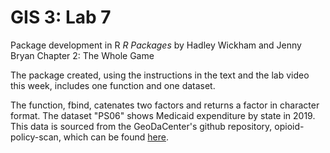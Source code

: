 # GIS 3: Lab 7

Package development in R
*R Packages* by Hadley Wickham and Jenny Bryan 
Chapter 2: The Whole Game

The package created, using the instructions in the text and the lab video this week, includes one function and one dataset. 

The function, fbind, catenates two factors and returns a factor in character format. 
The dataset "PS06" shows Medicaid expenditure by state in 2019. This data is sourced from the GeoDaCenter's github repository, opioid-policy-scan, which can be found [here](https://github.com/GeoDaCenter/opioid-policy-scan/blob/master/data_final/PS06_2019_S.csv).



